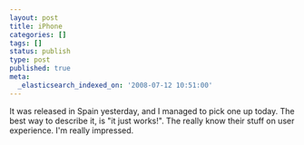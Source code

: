 ```yaml
---
layout: post
title: iPhone
categories: []
tags: []
status: publish
type: post
published: true
meta:
  _elasticsearch_indexed_on: '2008-07-12 10:51:00'
---
```

<p>It was released in Spain yesterday, and I managed to pick one up today. The best way to describe it, is &quot;it just works!&quot;. The really know their stuff on user experience. I&#039;m really impressed.</p>
